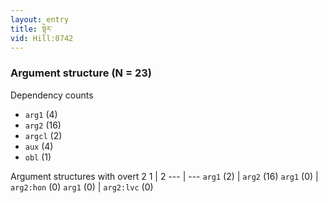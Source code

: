 ```yaml
---
layout: entry
title: སྟེར་
vid: Hill:0742
---
```

### Argument structure (N = 23)
Dependency counts
* `arg1` (4)
* `arg2` (16)
* `argcl` (2)
* `aux` (4)
* `obl` (1)


Argument structures with overt 2
1 | 2
--- | ---
`arg1` (2) | `arg2` (16)
`arg1` (0) | `arg2:hon` (0)
`arg1` (0) | `arg2:lvc` (0)

